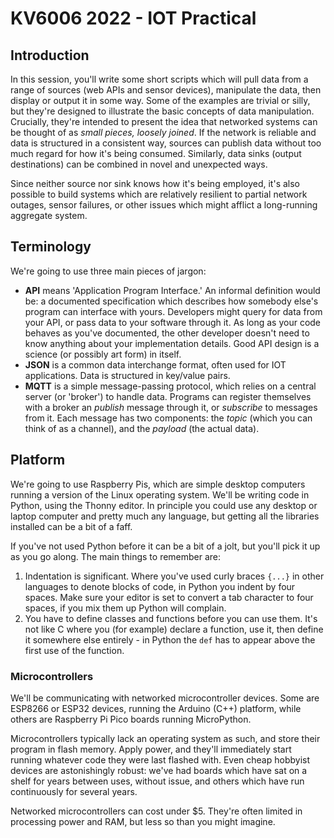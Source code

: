 # KV6006 2022 - IOT Practical

## Introduction

In this session, you'll write some short scripts which will pull data from a range of sources (web APIs and sensor devices), manipulate the data, then display or output it in some way. Some of the examples are trivial or silly, but they're designed to illustrate the basic concepts of data manipulation. Crucially, they're intended to present the idea that networked systems can be thought of as *small pieces, loosely joined*. If the network is reliable and data is structured in a consistent way, sources can publish data without too much regard for how it's being consumed. Similarly, data sinks (output destinations) can be combined in novel and unexpected ways.

Since neither source nor sink knows how it's being employed, it's also possible to build systems which are relatively resilient to partial network outages, sensor failures, or other issues which might afflict a long-running aggregate system.

## Terminology

We're going to use three main pieces of jargon:

* **API** means 'Application Program Interface.' An informal definition would be: a documented specification which describes how somebody else's program can interface with yours. Developers might query for data from your API, or pass data to your software through it. As long as your code behaves as you've documented, the other developer doesn't need to know anything about your implementation details. Good API design is a science (or possibly art form) in itself.
* **JSON** is a common data interchange format, often used for IOT applications. Data is structured in key/value pairs.
* **MQTT** is a simple message-passing protocol, which relies on a central server (or 'broker') to handle data. Programs can register themselves with a broker an *publish* message through it, or *subscribe* to messages from it. Each message has two components: the *topic* (which you can think of as a channel), and the *payload* (the actual data).

## Platform

We're going to use Raspberry Pis, which are simple desktop computers running a version of the Linux operating system. We'll be writing code in Python, using the Thonny editor. In principle you could use any desktop or laptop computer and pretty much any language, but getting all the libraries installed can be a bit of a faff.

If you've not used Python before it can be a bit of a jolt, but you'll pick it up as you go along. The main things to remember are:

1. Indentation is significant. Where you've used curly braces `{...}` in other languages to denote blocks of code, in Python you indent by four spaces. Make sure your editor is set to convert a tab character to four spaces, if you mix them up Python will complain.
2. You have to define classes and functions before you can use them. It's not like C where you (for example) declare a function, use it, then define it somewhere else entirely - in Python the `def` has to appear above the first use of the function.

### Microcontrollers

We'll be communicating with networked microcontroller devices. Some are ESP8266 or ESP32 devices, running the Arduino (C++) platform, while others are Raspberry Pi Pico boards running MicroPython.

Microcontrollers typically lack an operating system as such, and store their program in flash memory. Apply power, and they'll immediately start running whatever code they were last flashed with. Even cheap hobbyist devices are astonishingly robust: we've had boards which have sat on a shelf for years between uses, without issue, and others which have run continuously for several years.

Networked microcontrollers can cost under $5. They're often limited in processing power and RAM, but less so than you might imagine.
